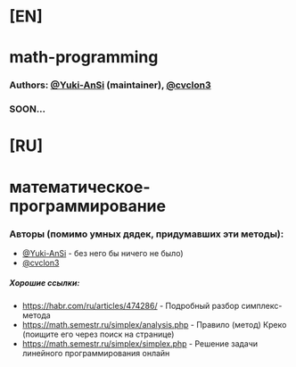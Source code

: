 # [EN]
# math-programming

### Authors: [@Yuki-AnSi](https://github.com/Yuki-AnSi) (maintainer), [@cvclon3](https://github.com/cvclon3)

### SOON...

# [RU]
# математическое-программирование

### Авторы (помимо умных дядек, придумавших эти методы): 
+ [@Yuki-AnSi](https://github.com/Yuki-AnSi) - без него бы ничего не было)
+ [@cvclon3](https://github.com/cvclon3)

##### Хорошие ссылки:
+ https://habr.com/ru/articles/474286/ - Подробный разбор симплекс-метода
+ https://math.semestr.ru/simplex/analysis.php - Правило (метод) Креко (поищите его через поиск на странице)
+ https://math.semestr.ru/simplex/simplex.php - Решение задачи линейного программирования онлайн
